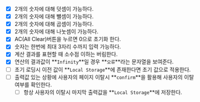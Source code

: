 - [x] 2개의 숫자에 대해 덧셈이 가능하다.
- [x] 2개의 숫자에 대해 뺄셈이 가능하다.
- [x] 2개의 숫자에 대해 곱셈이 가능하다.
- [x] 2개의 숫자에 대해 나눗셈이 가능하다.
- [x] AC(All Clear)버튼을 누르면 0으로 초기화 한다.
- [x] 숫자는 한번에 최대 3자리 수까지 입력 가능하다.
- [x] 계산 결과를 표현할 때 소수점 이하는 버림한다.
- [x] 연산의 결과값이 **`Infinity`**일 경우 **`오류`**라는 문자열을 보여준다.
- [ ] 초기 로딩시 이전 값이 **`Local Storage`**에 존재한다면 초기 값으로 적용한다.
- [ ] 출력값 있는 상황에 사용자의 페이지 이탈시 **`confirm`**을 활용해 사용자의 이탈 여부를 확인한다.
  - [ ] 항상 사용자의 이탈시 마지막 출력값을 **`Local Storage`**에 저장한다.
